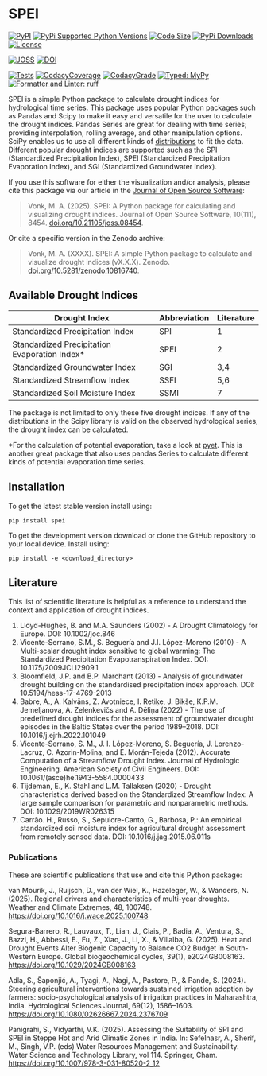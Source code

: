 # SPEI

[![PyPI](https://img.shields.io/pypi/v/spei?style=flat-square&color=007ec6)](https://pypi.org/project/spei/)
[![PyPi Supported Python Versions](https://img.shields.io/pypi/pyversions/spei?style=flat-square&color=007ec6)](https://pypi.org/project/spei/)
[![Code Size](https://img.shields.io/github/languages/code-size/martinvonk/spei?style=flat-square&color=007ec6)](https://pypi.org/project/spei/)
[![PyPi Downloads](https://img.shields.io/pypi/dm/spei?style=flat-square&color=0a3d62)](https://pypi.org/project/spei/)
[![License](https://img.shields.io/pypi/l/spei?style=flat-square&color=0a3d62&logo=open-source-initiative&logoColor=white)](https://pypi.org/project/spei/)

[![JOSS](https://img.shields.io/badge/JOSS-10.21105/joss.08454-ff6600.svg?style=flat-square)](https://doi.org/10.21105/joss.08454)
[![DOI](https://img.shields.io/badge/DOI-10.5281/zenodo.10816741-ff6600?style=flat-square)](https://doi.org/10.5281/zenodo.10816741)

[![Tests](https://img.shields.io/github/actions/workflow/status/martinvonk/spei/tests.yml?style=flat-square&color=green)](https://github.com/martinvonk/SPEI/actions/workflows/tests.yml)
[![CodacyCoverage](https://img.shields.io/codacy/coverage/908b566912314666b84e1add22ea7d66?style=flat-square&color=green)](https://app.codacy.com/gh/martinvonk/SPEI/)
[![CodacyGrade](https://img.shields.io/codacy/grade/908b566912314666b84e1add22ea7d66?style=flat-square&color=darkgreen)](https://app.codacy.com/gh/martinvonk/SPEI/)
[![Typed: MyPy](https://img.shields.io/badge/type_checker-mypy-darkgreen?style=flat-square)](https://mypy-lang.org/)
[![Formatter and Linter: ruff](https://img.shields.io/badge/linter-ruff-darkgreen?style=flat-square)](https://github.com/charliermarsh/ruff)


SPEI is a simple Python package to calculate drought indices for hydrological time series. This package uses popular Python packages such as Pandas and Scipy to make it easy and versatile for the user to calculate the drought indices. Pandas Series are great for dealing with time series; providing interpolation, rolling average, and other manipulation options. SciPy enables us to use all different kinds of [distributions](https://docs.scipy.org/doc/scipy/reference/stats.html#probability-distributions) to fit the data. Different popular drought indices are supported such as the SPI (Standardized Precipitation Index), SPEI (Standardized Precipitation Evaporation Index), and SGI (Standardized Groundwater Index).

If you use this software for either the visualization and/or analysis, please cite this package via our article in the [Journal of Open Source Software](https://joss.theoj.org/papers/10.21105/joss.08454):
> Vonk, M. A. (2025). SPEI: A Python package for calculating and visualizing drought indices. Journal of Open Source Software, 10(111), 8454. [doi.org/10.21105/joss.08454](https://doi.org/10.21105/joss.08454).

Or cite a specific version in the Zenodo archive:
> Vonk, M. A. (XXXX). SPEI: A simple Python package to calculate and visualize drought indices (vX.X.X). Zenodo. [doi.org/10.5281/zenodo.10816740](https://doi.org/10.5281/zenodo.10816740).

## Available Drought Indices

| Drought Index                                 | Abbreviation | Literature |
| --------------------------------------------- | ------------ | ---------- |
| Standardized Precipitation Index              | SPI          | 1          |
| Standardized Precipitation Evaporation Index* | SPEI         | 2          |
| Standardized Groundwater Index                | SGI          | 3,4        |
| Standardized Streamflow Index                 | SSFI         | 5,6        |
| Standardized Soil Moisture Index              | SSMI         | 7          |

The package is not limited to only these five drought indices. If any of the distributions in the Scipy library is valid on the observed hydrological series, the drought index can be calculated.

*For the calculation of potential evaporation, take a look at [pyet](https://github.com/phydrus/pyet). This is another great package that also uses pandas Series to calculate different kinds of potential evaporation time series.

## Installation

To get the latest stable version install using:

`pip install spei`

To get the development version download or clone the GitHub repository to your local device. Install using:

`pip install -e <download_directory>`

## Literature

This list of scientific literature is helpful as a reference to understand the context and application of drought indices.

1. Lloyd-Hughes, B. and M.A. Saunders (2002) - A Drought Climatology for Europe. DOI: 10.1002/joc.846
2. Vicente-Serrano, S.M., S. Beguería and J.I. López-Moreno (2010) - A Multi-scalar drought index sensitive to global warming: The Standardized Precipitation Evapotranspiration Index. DOI: 10.1175/2009JCLI2909.1
3. Bloomfield, J.P. and B.P. Marchant (2013) - Analysis of groundwater drought building on the standardised precipitation index approach. DOI: 10.5194/hess-17-4769-2013
4. Babre, A., A. Kalvāns, Z. Avotniece, I. Retiķe, J. Bikše, K.P.M. Jemeljanova, A. Zelenkevičs and A. Dēliņa (2022) - The use of predefined drought indices for the assessment of groundwater drought episodes in the Baltic States over the period 1989–2018. DOI: 10.1016/j.ejrh.2022.101049
5. Vicente-Serrano, S. M., J. I. López-Moreno, S. Beguería, J. Lorenzo-Lacruz, C. Azorin-Molina, and E. Morán-Tejeda (2012). Accurate Computation of a Streamflow Drought Index. Journal of Hydrologic Engineering. American Society of Civil Engineers. DOI: 10.1061/(asce)he.1943-5584.0000433
6. Tijdeman, E.,  K. Stahl and L.M. Tallaksen (2020) - Drought characteristics derived based on the Standardized Streamflow Index: A large sample comparison for parametric and nonparametric methods. DOI: 10.1029/2019WR026315
7. Carrão. H., Russo, S., Sepulcre-Canto, G., Barbosa, P.: An empirical standardized soil moisture index for agricultural drought assessment from remotely sensed data. DOI: 10.1016/j.jag.2015.06.011s

### Publications
These are scientific publications that use and cite this Python package:

van Mourik, J., Ruijsch, D., van der Wiel, K., Hazeleger, W., & Wanders, N. (2025). Regional drivers and characteristics of multi-year droughts. Weather and Climate Extremes, 48, 100748. https://doi.org/10.1016/j.wace.2025.100748

Segura-Barrero, R., Lauvaux, T., Lian, J., Ciais, P., Badia, A., Ventura, S., Bazzi, H., Abbessi, E., Fu, Z., Xiao, J., Li, X., & Villalba, G. (2025). Heat and Drought Events Alter Biogenic Capacity to Balance CO2 Budget in South-Western Europe. Global biogeochemical cycles, 39(1), e2024GB008163. https://doi.org/10.1029/2024GB008163

Adla, S., Šaponjić, A., Tyagi, A., Nagi, A., Pastore, P., & Pande, S. (2024). Steering agricultural interventions towards sustained irrigation adoption by farmers: socio-psychological analysis of irrigation practices in Maharashtra, India. Hydrological Sciences Journal, 69(12), 1586–1603. https://doi.org/10.1080/02626667.2024.2376709

Panigrahi, S., Vidyarthi, V.K. (2025). Assessing the Suitability of SPI and SPEI in Steppe Hot and Arid Climatic Zones in India. In: Sefelnasr, A., Sherif, M., Singh, V.P. (eds) Water Resources Management and Sustainability. Water Science and Technology Library, vol 114. Springer, Cham. https://doi.org/10.1007/978-3-031-80520-2_12
